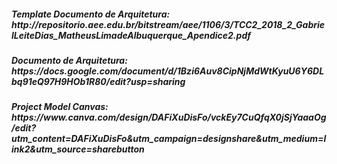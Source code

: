 <h5> Template Documento de Arquitetura: http://repositorio.aee.edu.br/bitstream/aee/1106/3/TCC2_2018_2_GabrielLeiteDias_MatheusLimadeAlbuquerque_Apendice2.pdf

<h5> Documento de Arquitetura: https://docs.google.com/document/d/1Bzi6Auv8CipNjMdWtKyuU6Y6DLbq91eQ97H9HOb1R80/edit?usp=sharing

<h5> Project Model Canvas: https://www.canva.com/design/DAFiXuDisFo/vckEy7CuQfqX0jSjYaaaOg/edit?utm_content=DAFiXuDisFo&utm_campaign=designshare&utm_medium=link2&utm_source=sharebutton
